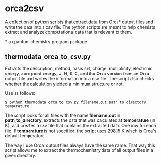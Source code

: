 # orca2csv
A collection of python scripts that extract data from Orca* output files and write the data into a csv file. The python scripts are meant to help chemists extract and analyze computational data that is relevant to them.

\* a quantum chemistry program package

## thermodata_orca_to_csv.py
Extracts the description, method, basis set, charge, multiplicity, electronic energy, zero point energy, U, H, S, G, and the Orca version from an Orca output file and writes the information into a csv file. The script also checks whether the calculation yielded a minimum structure or not.

Use as follows:

    $ python thermodata_orca_to_csv.py filename.out path_to_directory temperature

The script looks for all files with the name **filename.out** in **path_to_directory**, extracts the data that was calculated at **temperature** (in K), and creates a csv file that contains the extracted data. One row for each file. If **temperature** is not specified, the script uses 298.15 K which is Orca's default temperature.

The way I use Orca, output files always have the same name. That way this script allows me to extract the thermochemistry data of all output files in a given directory.
